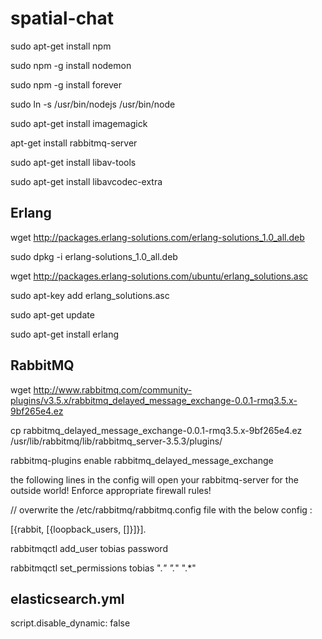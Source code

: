 spatial-chat
============


sudo apt-get install npm

sudo npm -g install nodemon

sudo npm -g install forever

sudo ln -s /usr/bin/nodejs /usr/bin/node

sudo apt-get install imagemagick

apt-get install rabbitmq-server

sudo apt-get install libav-tools

sudo apt-get install libavcodec-extra



Erlang
------
wget http://packages.erlang-solutions.com/erlang-solutions_1.0_all.deb

sudo dpkg -i erlang-solutions_1.0_all.deb

wget http://packages.erlang-solutions.com/ubuntu/erlang_solutions.asc

sudo apt-key add erlang_solutions.asc

sudo apt-get update

sudo apt-get install erlang





RabbitMQ
--------
wget http://www.rabbitmq.com/community-plugins/v3.5.x/rabbitmq_delayed_message_exchange-0.0.1-rmq3.5.x-9bf265e4.ez

cp rabbitmq_delayed_message_exchange-0.0.1-rmq3.5.x-9bf265e4.ez /usr/lib/rabbitmq/lib/rabbitmq_server-3.5.3/plugins/

rabbitmq-plugins enable rabbitmq_delayed_message_exchange


the following lines in the config will open your rabbitmq-server for the outside world!
Enforce appropriate firewall rules!

//  overwrite the /etc/rabbitmq/rabbitmq.config file with the below config :

[{rabbit, [{loopback_users, []}]}].




rabbitmqctl add_user tobias password

rabbitmqctl set_permissions tobias ".*" ".*" ".*"



elasticsearch.yml
-----------------
script.disable_dynamic: false





